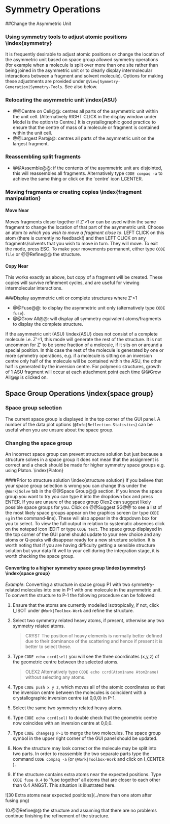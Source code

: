 # Symmetry Operations

##Change the Asymmetric Unit

### Using symmetry tools to adjust atomic positions \index{symmetry}
It is frequently desirable to adjust atomic positions or change the location of the asymmetric unit based on space group allowed symmetry operations (for example when a molecule is split over more than one site rather than being joined in the asymmetric unit or to clearly display intermolecular interactions between a fragment and solvent molecule). Options for making these adjustments are provided under `@View|Symmetry-Generation|Symmetry-Tools`. See also below.

### Relocating the asymmetric unit \index{ASU}
- @@Centre on Cell@@: centres all parts of the asymmetric unit within the unit cell. (Alternatively RIGHT CLICK in the display window under Model is the option to Centre.) It is crystallographic good practice to ensure that the centre of mass of a molecule or fragment is contained within the unit cell.
- @@Largest Part@@: centres all parts of the asymmetric unit on the largest fragment.

### Reassembling split fragments
- @@Assemble@@: if the contents of the asymmetric unit are disjointed, this will reassembles all fragments. Alternatively type `CODE compaq -a` to achieve the same thing or click on the 'centre' icon I_CENTER.

### Moving fragments or creating copies \index{fragment manipulation}

#### Move Near
Moves fragments closer together if Z'>1 or can be used within the same fragment to change the location of that part of the asymmetric unit. Choose an atom *to which you wish to move a fragment close to*. LEFT CLICK on this atom (there is currently no feedback!) and then LEFT CLICK on any fragments/solvents that you wish to move in turn. They will move. To exit the mode, press ESC. To make your movements permanent, either type `CODE file` or @@Refine@@ the structure.

#### Copy Near
This works exactly as above, but copy of a fragment will be created. These copies will survive refinement cycles, and are useful for viewing intermolecular interactions.

###Display asymmetric unit or complete structures where Z'<1

- @@Fuse@@: to display the asymmetric unit only (alternatively type `CODE fuse`).
- @@Grow All@@: will display all symmetry equivalent atoms/fragments to display the complete structure.

If the asymmetric unit (ASU) \index{ASU} does not consist of a complete molecule i.e. Z'=1, this mode will generate the rest of the structure. It is not uncommon for Z' to be some fraction of a molecule, if it sits on or around a special position. In this case the rest of the molecule is generated by one or more symmetry operations, e.g. if a molecule is sitting on an inversion centre only half of the molecule will be contained within the ASU, the other half is generated by the inversion centre. For polymeric structures, growth of 1 ASU fragment will occur at each attachment point each time @@Grow All@@ is clicked on.

## Space Group Operations \index{space group}

### Space group selection
The current space group is displayed in the top corner of the GUI panel.
A number of the data plot options (`@Info|Reflection-Statistics`) can be useful when you are unsure about the space group.

### Changing the space group
An incorrect space group can prevent structure solution but just because a structure solves in a space group it does not mean that the assignment is correct and a check should be made for higher symmetry space groups e.g. using Platon. \index{Platon}

####Prior to structure solution \index{structure solution}
If you believe that your space group selection is wrong you can change this under the `@Work|Solve` tab in the @@Space Group@@ section.
If you know the space group you want to try you can type it into the dropdown box and press ENTER.
If you are unsure of the space group Olex2 can suggest likely possible space groups for you. Click on @@Suggest SG@@ to see a list of the most likely space groups appear on the graphics screen (or type `CODE sg` in the command-line). These will also appear in the dropdown box for you to select.
To view the full output in relation to systematic absences click on the notepad icon IEDIT or type `CODE text`. The space group displayed in the top corner of the GUI panel should update to your new choice and any atoms or Q-peaks will disappear ready for a new structure solution. It is worth noting that if you are having difficulty getting a sensible structure solution but your data fit well to your cell during the integration stage, it is worth checking the space group.

#### Converting to a higher symmetry space group \index{symmetry} \index{space group}
*Example*: Converting a structure in space group P1 with two symmetry-related molecules into one in P-1 with one molecule in the asymmetric unit.
To convert the structure to P-1 the following procedure can be followed:

1. Ensure that the atoms are currently modelled isotropically, if not, click I_ISOT under `@Work|Toolbox-Work` and refine the structure.

2. Select two symmetry related heavy atoms, if present, otherwise any two symmetry related atoms.

    > CRYST The position of heavy elements is normally better defined due to their dominance of the scattering and hence if present it is better to select these.

3. Type `CODE echo ccrd(sel)` you will see the three coordinates (x,y,z) of the geometric centre between the selected atoms.

    > OLEX2 Alternatively type `CODE echo ccrd(Atom1name Atom2name)` without selecting any atoms.

4. Type `CODE push x y z`, which moves all of the atomic coordinates so that the inversion centre between the molecules is coincident with a crystallographic inversion centre (at 0,0,0) in P-1.

5. Select the same two symmetry related heavy atoms.

6. Type `CODE echo ccrd(sel)` to double check that the geometric centre now coincides with an inversion centre at 0,0,0.

7. Type `CODE changesg P-1` to merge the two molecules. The space group symbol in the upper right corner of the GUI panel should be updated.

8. Now the structure may look correct or the molecule may be split into two parts. In order to reassemble the two separate parts type the command `CODE compaq -a` (or `@Work|Toolbox-Work` and click on I_CENTER ).

9. If the structure contains extra atoms near the expected positions. Type `CODE fuse 0.4` to `fuse together' all atoms that are closer to each other than 0.4 ANGST. This situation is illustrated here.

![30 Extra atoms near expected positions](../more than one atom after fusing.png)

10.@@Refine@@ the structure and assuming that there are no problems continue finishing the refinement of the structure.
